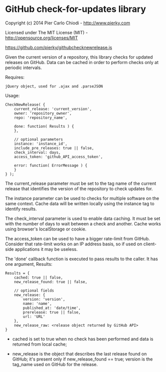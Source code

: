 GitHub check-for-updates library
================================

Copyright (c) 2014 Pier Carlo Chiodi - http://www.pierky.com

Licensed under The MIT License (MIT) - http://opensource.org/licenses/MIT

https://github.com/pierky/githubchecknewrelease.js

Given the current version of a repository, this library checks for 
updated releases on GitHub. Data can be cached in order to perform
checks only at periodic intervals.

Requires:

	jQuery object, used for .ajax and .parseJSON

Usage:

	CheckNewRelease( {
		current_release: 'current_version',
		owner: 'repository_owner',
		repo: 'repository_name',

		done: function( Results ) {
		},

		// optional parameters
		instance: 'instance_id',
		include_pre_releases: true || false,
		check_interval: days,
		access_token: 'github_API_access_token',

		error: function( ErrorMessage ) {
		}
	} );

The current_release parameter must be set to the tag name of the
current release that identifies the version of the repository to
check updates for.

The instance parameter can be used to checks for multiple software 
on the same context. Cache data will be written locally using the 
instance tag to identify results.

The check_interval parameter is used to enable data caching.
It must be set with the number of days to wait between a check and
another. Cache works using browser's localStorage or cookie.

The access_token can be used to have a bigger rate-limit from GitHub.
Consider that rate-limit works on an IP address basis, so if used on
client-side applications it may be useless.

The 'done' callback function is executed to pass results to the caller.
It has one argument, Results:

	Results = {
		cached: true || false,
		new_release_found: true || false,

		// optional fields
		new_release: {
			version: 'version',
			name: 'name',
			published_at: 'date/time',
			prerelease: true || false,
			url: 'URL'
		},
		new_release_raw: <release object returned by GitHub API>
	}

- cached is set to true when no check has been performed and data is
returned from local cache;

- new_release is the object that describes the last release found on
GitHub; it's present only if new_release_found == true; version is 
the tag_name used on GitHub for the release.

